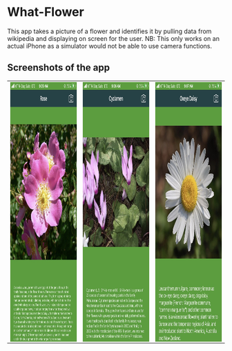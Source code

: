 # What-Flower

This app takes a picture of a flower and identifies it by pulling data from wikipedia and displaying on screen for the user. 
NB: This only works on an actual iPhone as a simulator would not be able to use camera functions.

## Screenshots of the app
<table>
 <tr>
  <td>
   <img align="center" alt="IMG" src="https://raw.githubusercontent.com/BashirYesufu/What-Flower/main/image 1.jpg" width="400" height="600" />
  </td>
  <td>
    <img align="center" alt="IMG" src="https://raw.githubusercontent.com/BashirYesufu/What-Flower/main/image 2.jpg" width="400" height="600" />
  </td>
   <td>
    <img align="right" alt="IMG" src="https://raw.githubusercontent.com/BashirYesufu/What-Flower/main/image 3.jpg" width="400" height="600" />
  </td>
 </tr>
</table>
